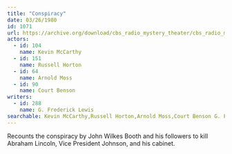 ```yaml
---
title: "Conspiracy"
date: 03/26/1980
id: 1071
url: https://archive.org/download/cbs_radio_mystery_theater/cbs_radio_mystery_theater-1051-1100.zip/cbs_radio_mystery_theater-1051-1100%2Fcbsrmt_1071_conspiracy.mp3
actors:  
  - id: 104
    name: Kevin McCarthy  
  - id: 151
    name: Russell Horton  
  - id: 64
    name: Arnold Moss  
  - id: 90
    name: Court Benson
writers:  
  - id: 288
    name: G. Frederick Lewis
searchable: Kevin McCarthy,Russell Horton,Arnold Moss,Court Benson G. Frederick Lewis
---
```

Recounts the conspiracy by John Wilkes Booth and his followers to kill Abraham Lincoln, Vice President Johnson, and his cabinet.